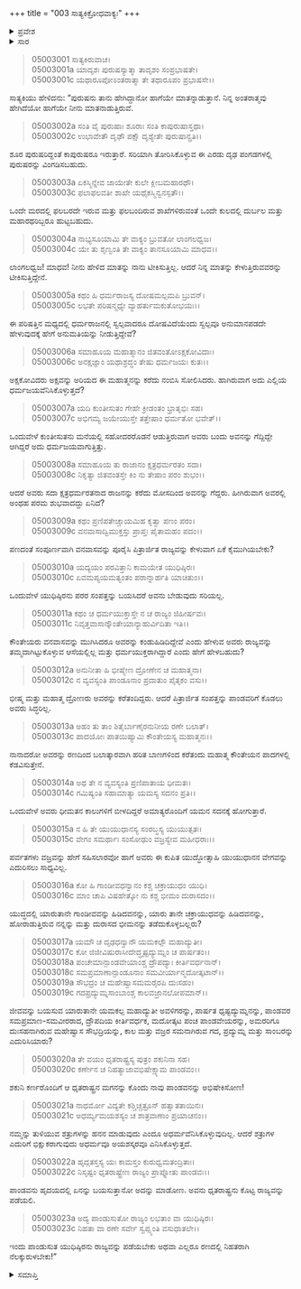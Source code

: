 +++
title = "003 ಸಾತ್ಯಕಿಕ್ರೋಧವಾಕ್ಯಃ"
+++

<details><summary>ಪ್ರವೇಶ</summary>


।।   ಓಂ ಓಂ ನಮೋ ನಾರಾಯಣಾಯ।।   ಶ್ರೀ ವೇದವ್ಯಾಸಾಯ ನಮಃ ।।

ಶ್ರೀ ಕೃಷ್ಣದ್ವೈಪಾಯನ ವೇದವ್ಯಾಸ ವಿರಚಿತ  

**ಶ್ರೀ ಮಹಾಭಾರತ**

**ಉದ್ಯೋಗ ಪರ್ವ**

**ಉದ್ಯೋಗ ಪರ್ವ**

**ಅಧ್ಯಾಯ 3**


</details>


<details><summary>ಸಾರ</summary>

ಬಲದೇವನ ಮಾತಿಗೆ ಒಪ್ಪಿಕೊಳ್ಳದೇ ಸಿಟ್ಟಿನಿಂದ ಸಾತ್ಯಕಿಯು “ಅವರು ಸದಾ ಕ್ಷತ್ರಧರ್ಮರತನಾದ ರಾಜನನ್ನು ಕರೆದು ಮೋಸದಿಂದ ಅವನನ್ನು ಗೆದ್ದರು. ಹೀಗಿರುವಾಗ ಅವರಲ್ಲಿ ಅಂಥಹ ಪರಮ ಶುಭವಾದದ್ದು ಏನಿದೆ? ಪಣದಂತೆ ಸಂಪೂರ್ಣವಾಗಿ ವನವಾಸವನ್ನು ಪೂರೈಸಿ ಪಿತ್ರಾರ್ಜಿತ ರಾಜ್ಯವನ್ನು ಕೇಳುವಾಗ ಏಕೆ ಕೈಮುಗಿಯಬೇಕು?” ಎಂದೂ, ರಾಜ್ಯವನ್ನು ಹಿಂದಿರುಗಿಸಲು ಬಯಸದೇ ಇದ್ದ ಕೌರವರನ್ನು ಯುದ್ಧದಲ್ಲಿ ನಿರ್ಮೂಲನ ಮಾಡಬೇಕೆಂದೂ ಹೇಳುವುದು (1-23).

</details>



> 05003001 ಸಾತ್ಯಕಿರುವಾಚ।  
05003001a ಯಾದೃಶಃ ಪುರುಷಸ್ಯಾತ್ಮಾ ತಾದೃಶಂ ಸಂಪ್ರಭಾಷತೇ।  
05003001c ಯಥಾರೂಪೋಽಂತರಾತ್ಮಾ ತೇ ತಥಾರೂಪಂ ಪ್ರಭಾಷಸೇ।।

ಸಾತ್ಯಕಿಯು ಹೇಳಿದನು: “ಪುರುಷನು ತಾನು ಹೇಗಿದ್ದಾನೋ ಹಾಗೆಯೇ ಮಾತನ್ನಾಡುತ್ತಾನೆ. ನಿನ್ನ ಅಂತರಾತ್ಮವು ಹೇಗಿದೆಯೋ ಹಾಗೆಯೇ ನೀನು ಮಾತನಾಡುತ್ತಿರುವೆ.

> 05003002a ಸಂತಿ ವೈ ಪುರುಷಾಃ ಶೂರಾಃ ಸಂತಿ ಕಾಪುರುಷಾಸ್ತಥಾ।  
05003002c ಉಭಾವೇತೌ ದೃಢೌ ಪಕ್ಷೌ ದೃಶ್ಯೇತೇ ಪುರುಷಾನ್ಪ್ರತಿ।।

ಶೂರ ಪುರುಷರಿದ್ದಂತೆ ಕಾಪುರುಷರೂ ಇರುತ್ತಾರೆ. ಸರಿಯಾಗಿ ತೋರಿಸಿಕೊಳ್ಳುವ ಈ ಎರಡು ದೃಢ ಪಂಗಡಗಳಲ್ಲಿ ಪುರುಷರನ್ನು ವಿಂಗಡಿಸಬಹುದು.

> 05003003a ಏಕಸ್ಮಿನ್ನೇವ ಜಾಯೇತೇ ಕುಲೇ ಕ್ಲೀಬಮಹಾರಥೌ।   
05003003c ಫಲಾಫಲವತೀ ಶಾಖೇ ಯಥೈಕಸ್ಮಿನ್ವನಸ್ಪತೌ।।

ಒಂದೇ ಮರದಲ್ಲಿ ಫಲಬರದೇ ಇರುವ ಮತ್ತು ಫಲಬಂದಿರುವ ಶಾಖೆಗಳಿರುವಂತೆ ಒಂದೇ ಕುಲದಲ್ಲಿ ದುರ್ಬಲ ಮತ್ತು ಮಹಾರಥರಿಬ್ಬರೂ ಹುಟ್ಟಬಹುದು.

> 05003004a ನಾಭ್ಯಸೂಯಾಮಿ ತೇ ವಾಕ್ಯಂ ಬ್ರುವತೋ ಲಾಂಗಲಧ್ವಜ।  
05003004c ಯೇ ತು ಶೃಣ್ವಂತಿ ತೇ ವಾಕ್ಯಂ ತಾನಸೂಯಾಮಿ ಮಾಧವ।।

ಲಾಂಗಲಧ್ವಜ! ಮಾಧವ! ನೀನು ಹೇಳಿದ ಮಾತನ್ನು ನಾನು ಟೀಕಿಸುತ್ತಿಲ್ಲ. ಆದರೆ ನಿನ್ನ ಮಾತನ್ನು ಕೇಳುತ್ತಿರುವವರನ್ನು ಟೀಕಿಸುತ್ತಿದ್ದೇನೆ.

> 05003005a ಕಥಂ ಹಿ ಧರ್ಮರಾಜಸ್ಯ ದೋಷಮಲ್ಪಮಪಿ ಬ್ರುವನ್।  
05003005c ಲಭತೇ ಪರಿಷನ್ಮಧ್ಯೇ ವ್ಯಾಹರ್ತುಮಕುತೋಭಯಃ।।

ಈ ಪರಿಷತ್ತಿನ ಮಧ್ಯದಲ್ಲಿ ಧರ್ಮರಾಜನಲ್ಲಿ ಸ್ವಲ್ಪವಾದರೂ ದೋಷವಿದೆಯೆಂದು ಸ್ವಲ್ಪವೂ ಅನುಮಾನಪಡದೇ ಹೇಳುವುದಕ್ಕೆ ಹೇಗೆ ಅನುಮತಿಯನ್ನು ನೀಡುತ್ತಿದ್ದೇವೆ?

> 05003006a ಸಮಾಹೂಯ ಮಹಾತ್ಮಾನಂ ಜಿತವಂತೋಽಕ್ಷಕೋವಿದಾಃ।   
05003006c ಅನಕ್ಷಜ್ಞಾಂ ಯಥಾಶ್ರದ್ಧಂ ತೇಷು ಧರ್ಮಜಯಃ ಕುತಃ।।

ಅಕ್ಷಕೋವಿದರು ಅಕ್ಷವನ್ನು ಅರಿಯದ ಈ ಮಹಾತ್ಮನನ್ನು ಕರೆದು ನಂಬಿಸಿ ಸೋಲಿಸಿದರು. ಹಾಗಿರುವಾಗ ಅದು ಎಲ್ಲಿಯ ಧರ್ಮಜಯವೆನಿಸಿಕೊಳ್ಳುತ್ತದೆ?

> 05003007a ಯದಿ ಕುಂತೀಸುತಂ ಗೇಹೇ ಕ್ರೀಡಂತಂ ಭ್ರಾತೃಭಿಃ ಸಹ।  
05003007c ಅಭಿಗಮ್ಯ ಜಯೇಯುಸ್ತೇ ತತ್ತೇಷಾಂ ಧರ್ಮತೋ ಭವೇತ್।।

ಒಂದುವೇಳೆ ಕುಂತೀಸುತನು ಮನೆಯಲ್ಲಿ ಸಹೋದರರೊಡನೆ ಆಡುತ್ತಿರುವಾಗ ಅವರು ಬಂದು ಅವನನ್ನು ಗೆದ್ದಿದ್ದೇ ಆಗಿದ್ದರೆ ಅದು ಧರ್ಮಜಯವಾಗುತ್ತಿತ್ತು.

> 05003008a ಸಮಾಹೂಯ ತು ರಾಜಾನಂ ಕ್ಷತ್ರಧರ್ಮರತಂ ಸದಾ।  
05003008c ನಿಕೃತ್ಯಾ ಜಿತವಂತಸ್ತೇ ಕಿಂ ನು ತೇಷಾಂ ಪರಂ ಶುಭಂ।।

ಆದರೆ ಅವರು ಸದಾ ಕ್ಷತ್ರಧರ್ಮರತನಾದ ರಾಜನನ್ನು ಕರೆದು ಮೋಸದಿಂದ ಅವನನ್ನು ಗೆದ್ದರು. ಹೀಗಿರುವಾಗ ಅವರಲ್ಲಿ ಅಂಥಹ ಪರಮ ಶುಭವಾದದ್ದು ಏನಿದೆ?

> 05003009a ಕಥಂ ಪ್ರಣಿಪತೇಚ್ಚಾಯಮಿಹ ಕೃತ್ವಾ ಪಣಂ ಪರಂ।  
05003009c ವನವಾಸಾದ್ವಿಮುಕ್ತಸ್ತು ಪ್ರಾಪ್ತಃ ಪೈತಾಮಹಂ ಪದಂ।।

ಪಣದಂತೆ ಸಂಪೂರ್ಣವಾಗಿ ವನವಾಸವನ್ನು ಪೂರೈಸಿ ಪಿತ್ರಾರ್ಜಿತ ರಾಜ್ಯವನ್ನು ಕೇಳುವಾಗ ಏಕೆ ಕೈಮುಗಿಯಬೇಕು?

> 05003010a ಯದ್ಯಯಂ ಪರವಿತ್ತಾನಿ ಕಾಮಯೇತ ಯುಧಿಷ್ಠಿರಃ।  
05003010c ಏವಮಪ್ಯಯಮತ್ಯಂತಂ ಪರಾನ್ನಾರ್ಹತಿ ಯಾಚಿತುಂ।।

ಒಂದುವೇಳೆ ಯುಧಿಷ್ಠಿರನು ಪರರ ಸಂಪತ್ತನ್ನು ಬಯಸಿದರೆ ಅವನು ಬೇಡುವುದು ಸರಿಯಲ್ಲ.

> 05003011a ಕಥಂ ಚ ಧರ್ಮಯುಕ್ತಾಸ್ತೇ ನ ಚ ರಾಜ್ಯಂ ಜಿಹೀರ್ಷವಃ।  
05003011c ನಿವೃತ್ತವಾಸಾನ್ಕೌಂತೇಯಾನ್ಯಾಹುರ್ವಿದಿತಾ ಇತಿ।।

ಕೌಂತೇಯರು ವನವಾಸವನ್ನು ಮುಗಿಸಿದರೂ ಅವರನ್ನು ಕಂಡುಹಿಡಿದಿದ್ದೇವೆ ಎಂದು ಹೇಳುವ ಅವರು ರಾಜ್ಯವನ್ನು ತಮ್ಮದಾಗಿಟ್ಟುಕೊಳ್ಳುವ ಆಸೆಯಲ್ಲಿಲ್ಲ ಮತ್ತು ಧರ್ಮಯುಕ್ತರಾಗಿದ್ದಾರೆ ಎಂದು ಹೇಗೆ ಹೇಳಬಹುದು?

> 05003012a ಅನುನೀತಾ ಹಿ ಭೀಷ್ಮೇಣ ದ್ರೋಣೇನ ಚ ಮಹಾತ್ಮನಾ।   
05003012c ನ ವ್ಯವಸ್ಯಂತಿ ಪಾಂಡೂನಾಂ ಪ್ರದಾತುಂ ಪೈತೃಕಂ ವಸು।।

ಭೀಷ್ಮ ಮತ್ತು ಮಹಾತ್ಮ ದ್ರೋಣರು ಅವರನ್ನು ಕರೆತಂದಿದ್ದರು. ಆದರೆ ಪಿತ್ರಾರ್ಜಿತ ಸಂಪತ್ತನ್ನು ಪಾಂಡವರಿಗೆ ಕೊಡಲು ಅವರು ಸಿದ್ಧರಿಲ್ಲ.

> 05003013a ಅಹಂ ತು ತಾಂ ಶಿತೈರ್ಬಾಣೈರನುನೀಯ ರಣೇ ಬಲಾತ್।  
05003013c ಪಾದಯೋಃ ಪಾತಯಿಷ್ಯಾಮಿ ಕೌಂತೇಯಸ್ಯ ಮಹಾತ್ಮನಃ।।

ನಾನಾದರೋ ಅವರನ್ನು ರಣದಿಂದ ಬಲಾತ್ಕಾರವಾಗಿ ಹರಿತ ಬಾಣಗಳಿಂದ ಕರೆತಂದು ಮಹಾತ್ಮ ಕೌಂತೇಯನ ಪಾದಗಳಲ್ಲಿ ಕೆಡವಿಸುತ್ತೇನೆ.

> 05003014a ಅಥ ತೇ ನ ವ್ಯವಸ್ಯಂತಿ ಪ್ರಣಿಪಾತಾಯ ಧೀಮತಃ।  
05003014c ಗಮಿಷ್ಯಂತಿ ಸಹಾಮಾತ್ಯಾ ಯಮಸ್ಯ ಸದನಂ ಪ್ರತಿ।।

ಒಂದುವೇಳೆ ಅವರು ಧೀಮತನ ಕಾಲುಗಳಿಗೆ ಬೀಳದಿದ್ದರೆ ಅಮಾತ್ಯರೊಂದಿಗೆ ಯಮನ ಸದನಕ್ಕೆ ಹೋಗುತ್ತಾರೆ.

> 05003015a ನ ಹಿ ತೇ ಯುಯುಧಾನಸ್ಯ ಸಂರಬ್ಧಸ್ಯ ಯುಯುತ್ಸತಃ।   
05003015c ವೇಗಂ ಸಮರ್ಥಾಃ ಸಂಸೋಢುಂ ವಜ್ರಸ್ಯೇವ ಮಹೀಧರಾಃ।।

ಪರ್ವತಗಳು ವಜ್ರವನ್ನು ಹೇಗೆ ಸಹಿಸಲಾರವೋ ಹಾಗೆ ಅವರು ಈ ಕುಪಿತ ಯುದ್ಧೋತ್ಸಾಹಿ ಯುಯುಧಾನನ ವೇಗವನ್ನು ಎದುರಿಸಲು ಸಾಧ್ಯವಿಲ್ಲ.

> 05003016a ಕೋ ಹಿ ಗಾಂಡೀವಧನ್ವಾನಂ ಕಶ್ಚ ಚಕ್ರಾಯುಧಂ ಯುಧಿ।  
05003016c ಮಾಂ ಚಾಪಿ ವಿಷಹೇತ್ಕೋ ನು ಕಶ್ಚ ಭೀಮಂ ದುರಾಸದಂ।।

ಯುದ್ಧದಲ್ಲಿ ಯಾರುತಾನೇ ಗಾಂಡೀವವನ್ನು ಹಿಡಿದವನನ್ನು, ಯಾರು ತಾನೇ ಚಕ್ರಾಯುಧವನ್ನು ಹಿಡಿದವನನ್ನು, ಹೋರಾಡುತ್ತಿರುವ ನನ್ನನ್ನು ಮತ್ತು ದುರಾಸದ ಭೀಮನನ್ನು ತಡೆದುಕೊಳ್ಳಬಲ್ಲರು?

> 05003017a ಯಮೌ ಚ ದೃಢಧನ್ವಾನೌ ಯಮಕಲ್ಪೌ ಮಹಾದ್ಯುತೀ।  
05003017c ಕೋ ಜಿಜೀವಿಷುರಾಸೀದೇದ್ಧೃಷ್ಟದ್ಯುಮ್ನಂ ಚ ಪಾರ್ಷತಂ।।  
05003018a ಪಂಚೇಮಾನ್ಪಾಂಡವೇಯಾಂಶ್ಚ ದ್ರೌಪದ್ಯಾಃ ಕೀರ್ತಿವರ್ಧನಾನ್।  
05003018c ಸಮಪ್ರಮಾಣಾನ್ಪಾಂಡೂನಾಂ ಸಮವೀರ್ಯಾನ್ಮದೋತ್ಕಟಾನ್।।   
05003019a ಸೌಭದ್ರಂ ಚ ಮಹೇಷ್ವಾಸಮಮರೈರಪಿ ದುಃಸಹಂ।  
05003019c ಗದಪ್ರದ್ಯುಮ್ನಸಾಂಬಾಂಶ್ಚ ಕಾಲವಜ್ರಾನಲೋಪಮಾನ್।।

ಜೀವವನ್ನು ಬಯಸುವ ಯಾರುತಾನೇ ಯಮಕಲ್ಪ ಮಹಾದ್ಯುತೀ ಅವಳಿಗರನ್ನು, ಪಾರ್ಷತ ಧೃಷ್ಟದ್ಯುಮ್ನನನ್ನು, ಪಾಂಡವರ ಸಮಪ್ರಮಾಣ-ಸಮವೀರರಾದ, ದ್ರೌಪದಿಯ ಕೀರ್ತಿವರ್ಧಕ, ಮದೋತ್ಕಟ ಪಂಚ ಪಾಂಡವೇಯರನ್ನು, ಅಮರರಿಗೂ ದುಃಸಹನಾಗಿರುವ ಮಹೇಷ್ವಾಸ ಸೌಭದ್ರಿಯನ್ನು, ಕಾಲ ಮತ್ತು ವಜ್ರರ ಸಮನಾಗಿರುವ ಗದ, ಪ್ರದ್ಯುಮ್ನ ಮತ್ತು ಸಾಂಬರನ್ನು ಎದುರಿಸಿಯಾರು?

> 05003020a ತೇ ವಯಂ ಧೃತರಾಷ್ಟ್ರಸ್ಯ ಪುತ್ರಂ ಶಕುನಿನಾ ಸಹ।   
05003020c ಕರ್ಣೇನ ಚ ನಿಹತ್ಯಾಜಾವಭಿಷೇಕ್ಷ್ಯಾಮ ಪಾಂಡವಂ।।

ಶಕುನಿ ಕರ್ಣರೊಂದಿಗೆ ಆ ಧೃತರಾಷ್ಟ್ರನ ಮಗನನ್ನು ಕೊಂದು ನಾವು ಪಾಂಡವನನ್ನು ಅಭಿಷೇಕಿಸೋಣ!

> 05003021a ನಾಧರ್ಮೋ ವಿದ್ಯತೇ ಕಶ್ಚಿಚ್ಚತ್ರೂನ್ ಹತ್ವಾತತಾಯಿನಃ।  
05003021c ಅಧರ್ಮ್ಯಮಯಶಸ್ಯಂ ಚ ಶಾತ್ರವಾಣಾಂ ಪ್ರಯಾಚನಂ।।

ನಮ್ಮನ್ನು ತುಳಿಯುವ ಶತ್ರುಗಳನ್ನು ಹನನ ಮಾಡುವುದು ಎಂದೂ ಅಧರ್ಮವೆನಿಸಿಕೊಳ್ಳುವುದಿಲ್ಲ. ಆದರೆ ಶತ್ರುಗಳ ಎದುರಿಗೆ ಭಿಕ್ಷುಕರಾಗುವುದು ಅಧರ್ಮವೂ ಅಯಶಸ್ಕರವೂ ಎನಿಸಿಕೊಳ್ಳುತ್ತದೆ.

> 05003022a ಹೃದ್ಗತಸ್ತಸ್ಯ ಯಃ ಕಾಮಸ್ತಂ ಕುರುಧ್ವಮತಂದ್ರಿತಾಃ।  
05003022c ನಿಸೃಷ್ಟಂ ಧೃತರಾಷ್ಟ್ರೇಣ ರಾಜ್ಯಂ ಪ್ರಾಪ್ನೋತು ಪಾಂಡವಃ।।

ಪಾಂಡವನು ಹೃದಯದಲ್ಲಿ ಏನನ್ನು ಬಯಸುತ್ತಾನೋ ಅದನ್ನು ಮಾಡೋಣ. ಅವನು ಧೃತರಾಷ್ಟ್ರನು ಕೊಟ್ಟ ರಾಜ್ಯವನ್ನು ಪಡೆಯಲಿ.

> 05003023a ಅದ್ಯ ಪಾಂಡುಸುತೋ ರಾಜ್ಯಂ ಲಭತಾಂ ವಾ ಯುಧಿಷ್ಠಿರಃ।  
05003023c ನಿಹತಾ ವಾ ರಣೇ ಸರ್ವೇ ಸ್ವಪ್ಸ್ಯಂತಿ ವಸುಧಾತಲೇ।।

ಇಂದು ಪಾಂಡುಸುತ ಯುಧಿಷ್ಠಿರನು ರಾಜ್ಯವನ್ನು ಪಡೆಯಬೇಕು ಅಥವಾ ಎಲ್ಲರೂ ರಣದಲ್ಲಿ ನಿಹತರಾಗಿ ನೆಲಕ್ಕುರುಳಬೇಕು!”

<details><summary>ಸಮಾಪ್ತಿ</summary>


ಇತಿ ಶ್ರೀ ಮಹಾಭಾರತೇ ಉದ್ಯೋಗ ಪರ್ವಣಿ ಉದ್ಯೋಗ ಪರ್ವಣಿ ಸಾತ್ಯಕಿಕ್ರೋಧವಾಕ್ಯೇ ತೃತೀಯೋಽಧ್ಯಾಯಃ।  
ಇದು ಶ್ರೀ ಮಹಾಭಾರತದಲ್ಲಿ ಉದ್ಯೋಗ ಪರ್ವದಲ್ಲಿ ಉದ್ಯೋಗ ಪರ್ವದಲ್ಲಿ ಸಾತ್ಯಕಿಕ್ರೋಧವಾಕ್ಯ ಎನ್ನುವ ಮೂರನೆಯ ಅಧ್ಯಾಯವು।

</details>
